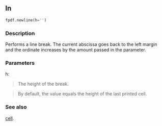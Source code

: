 ## ln ##

```python
fpdf.newline(h='')
```

### Description ###

Performs a line break. The current abscissa goes back to the left margin and the ordinate increases by the amount passed in the parameter.

### Parameters ###

h:
> The height of the break.

> By default, the value equals the height of the last printed cell.

### See also ###

[cell](cell.md).
